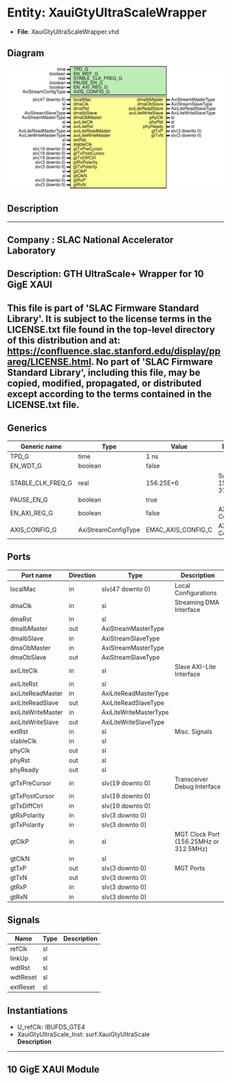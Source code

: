 # Entity: XauiGtyUltraScaleWrapper

- **File**: XauiGtyUltraScaleWrapper.vhd
## Diagram

![Diagram](XauiGtyUltraScaleWrapper.svg "Diagram")
## Description

-----------------------------------------------------------------------------
 Company    : SLAC National Accelerator Laboratory
-----------------------------------------------------------------------------
 Description: GTH UltraScale+ Wrapper for 10 GigE XAUI
-----------------------------------------------------------------------------
 This file is part of 'SLAC Firmware Standard Library'.
 It is subject to the license terms in the LICENSE.txt file found in the
 top-level directory of this distribution and at:
    https://confluence.slac.stanford.edu/display/ppareg/LICENSE.html.
 No part of 'SLAC Firmware Standard Library', including this file,
 may be copied, modified, propagated, or distributed except according to
 the terms contained in the LICENSE.txt file.
-----------------------------------------------------------------------------
## Generics

| Generic name      | Type                | Value              | Description                    |
| ----------------- | ------------------- | ------------------ | ------------------------------ |
| TPD_G             | time                | 1 ns               |                                |
| EN_WDT_G          | boolean             | false              |                                |
| STABLE_CLK_FREQ_G | real                | 156.25E+6          |  Support 156.25MHz or 312.5MHz |
| PAUSE_EN_G        | boolean             | true               |                                |
| EN_AXI_REG_G      | boolean             | false              | AXI-Lite Configurations        |
| AXIS_CONFIG_G     | AxiStreamConfigType | EMAC_AXIS_CONFIG_C | AXI Streaming Configurations   |
## Ports

| Port name          | Direction | Type                   | Description                            |
| ------------------ | --------- | ---------------------- | -------------------------------------- |
| localMac           | in        | slv(47 downto 0)       | Local Configurations                   |
| dmaClk             | in        | sl                     | Streaming DMA Interface                |
| dmaRst             | in        | sl                     |                                        |
| dmaIbMaster        | out       | AxiStreamMasterType    |                                        |
| dmaIbSlave         | in        | AxiStreamSlaveType     |                                        |
| dmaObMaster        | in        | AxiStreamMasterType    |                                        |
| dmaObSlave         | out       | AxiStreamSlaveType     |                                        |
| axiLiteClk         | in        | sl                     | Slave AXI-Lite Interface               |
| axiLiteRst         | in        | sl                     |                                        |
| axiLiteReadMaster  | in        | AxiLiteReadMasterType  |                                        |
| axiLiteReadSlave   | out       | AxiLiteReadSlaveType   |                                        |
| axiLiteWriteMaster | in        | AxiLiteWriteMasterType |                                        |
| axiLiteWriteSlave  | out       | AxiLiteWriteSlaveType  |                                        |
| extRst             | in        | sl                     | Misc. Signals                          |
| stableClk          | in        | sl                     |                                        |
| phyClk             | out       | sl                     |                                        |
| phyRst             | out       | sl                     |                                        |
| phyReady           | out       | sl                     |                                        |
| gtTxPreCursor      | in        | slv(19 downto 0)       | Transceiver Debug Interface            |
| gtTxPostCursor     | in        | slv(19 downto 0)       |                                        |
| gtTxDiffCtrl       | in        | slv(19 downto 0)       |                                        |
| gtRxPolarity       | in        | slv(3 downto 0)        |                                        |
| gtTxPolarity       | in        | slv(3 downto 0)        |                                        |
| gtClkP             | in        | sl                     | MGT Clock Port (156.25MHz or 312.5MHz) |
| gtClkN             | in        | sl                     |                                        |
| gtTxP              | out       | slv(3 downto 0)        | MGT Ports                              |
| gtTxN              | out       | slv(3 downto 0)        |                                        |
| gtRxP              | in        | slv(3 downto 0)        |                                        |
| gtRxN              | in        | slv(3 downto 0)        |                                        |
## Signals

| Name     | Type | Description |
| -------- | ---- | ----------- |
| refClk   | sl   |             |
| linkUp   | sl   |             |
| wdtRst   | sl   |             |
| wdtReset | sl   |             |
| extReset | sl   |             |
## Instantiations

- U_refClk: IBUFDS_GTE4
- XauiGtyUltraScale_Inst: surf.XauiGtyUltraScale
</br>**Description**
--------------------
 10 GigE XAUI Module
--------------------

